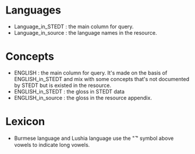 # Languages
- Language_in_STEDT : the main column for query.
- Language_in_source : the language names in the resource.


# Concepts
- ENGLISH : the main column for query. It's made on the basis of ENGLISH_in_STEDT and mix with some concepts that's not documented by STEDT but is existed in the resource.  
- ENGLISH_in_STEDT : the gloss in STEDT data
- ENGLISH_in_source : the gloss in the resource appendix.

# Lexicon
- Burmese language and Lushia language use the " ̑" symbol above vowels to indicate long vowels. 


